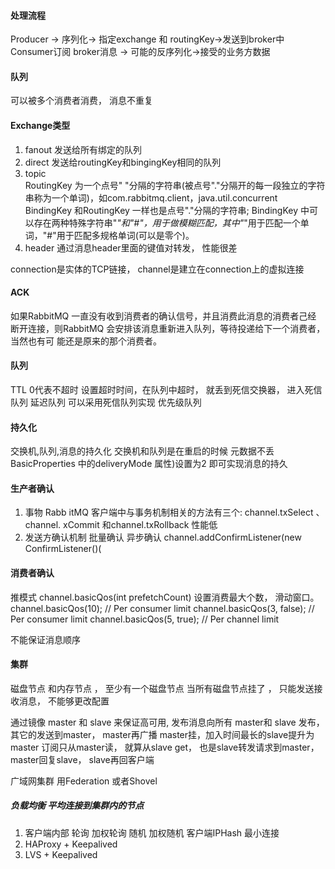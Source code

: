 #### 处理流程
Producer -> 序列化-> 指定exchange 和 routingKey->发送到broker中
Consumer订阅 broker消息 -> 可能的反序列化->接受的业务方数据

#### 队列
可以被多个消费者消费， 消息不重复

#### Exchange类型
1. fanout  发送给所有绑定的队列
2. direct  发送给routingKey和bingingKey相同的队列
3. topic  
RoutingKey 为一个点号" "分隔的字符串(被点号"."分隔开的每一段独立的字符串称为一个单词)，如com.rabbitmq.client，java.util.concurrent 
BindingKey 和RoutingKey 一样也是点号"."分隔的字符串;
BindingKey 中可以存在两种特殊字符串"*"和"#"，用于做模糊匹配，其中"*"用于匹配一个单词，"#"用于匹配多规格单词(可以是零个)。
4. header  通过消息header里面的键值对转发， 性能很差

connection是实体的TCP链接，  channel是建立在connection上的虚拟连接
#### ACK
如果RabbitMQ 一直没有收到消费者的确认信号，并且消费此消息的消费者己经
断开连接，则RabbitMQ 会安排该消息重新进入队列，等待投递给下一个消费者，当然也有可
能还是原来的那个消费者。

#### 队列
TTL 0代表不超时 设置超时时间，在队列中超时， 就丢到死信交换器， 进入死信队列
延迟队列 可以采用死信队列实现
优先级队列

#### 持久化
交换机,队列,消息的持久化 
交换机和队列是在重启的时候 元数据不丢
BasicProperties 中的deliveryMode 属性)设置为2 即可实现消息的持久

#### 生产者确认
1. 事物
Rabb itMQ 客户端中与事务机制相关的方法有三个: channel.txSelect 、channel. xCommit 和channel.txRollback
性能低
2. 发送方确认机制
批量确认 
异步确认
channel.addConfirmListener(new ConfirmListener()(

#### 消费者确认
推模式 channel.basicQos(int prefetchCount) 设置消费最大个数， 滑动窗口。
channel.basicQos(10); // Per consumer limit
channel.basicQos(3, false); // Per consumer limit
channel.basicQos(5, true); // Per channel limit

不能保证消息顺序

#### 集群
磁盘节点 和内存节点 ， 至少有一个磁盘节点 
当所有磁盘节点挂了 ， 只能发送接收消息， 不能够更改配置

通过镜像 master 和 slave 来保证高可用,   发布消息向所有 master和 slave 发布， 其它的发送到master， master再广播
master挂，加入时间最长的slave提升为master
订阅只从master读，  就算从slave get， 也是slave转发请求到master， master回复slave， slave再回客户端

广域网集群 用Federation 或者Shovel

##### 负载均衡  平均连接到集群内的节点
1. 客户端内部  轮询 加权轮询  随机 加权随机  客户端IPHash 最小连接
2. HAProxy + Keepalived
3. LVS + Keepalived